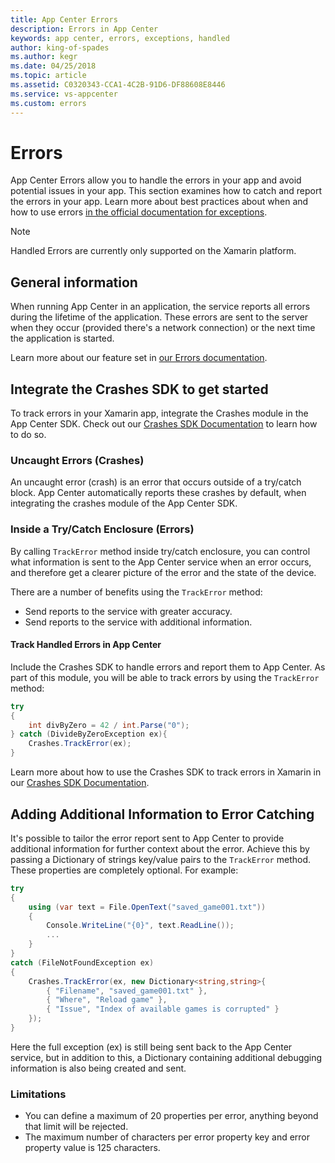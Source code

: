 ```yaml
---
title: App Center Errors
description: Errors in App Center
keywords: app center, errors, exceptions, handled
author: king-of-spades
ms.author: kegr
ms.date: 04/25/2018
ms.topic: article
ms.assetid: C0320343-CCA1-4C2B-91D6-DF88608E8446
ms.service: vs-appcenter
ms.custom: errors
---
```


# Errors

App Center Errors allow you to handle the errors in your app and avoid potential issues in your app. This section examines how to catch and report the errors in your app. Learn more about best practices about when and how to use errors [in the official documentation for exceptions](https://docs.microsoft.com/dotnet/csharp/programming-guide/exceptions/using-exceptions).

> [!NOTE]
> Handled Errors are currently only supported on the Xamarin platform.


## General information

When running App Center in an application, the service reports all errors during the lifetime of the application. These errors are sent to the server when they occur (provided there's a network connection) or the next time the application is started.

Learn more about our feature set in [our Errors documentation](~/errors/featureset.md).


## Integrate the Crashes SDK to get started

To track errors in your Xamarin app, integrate the Crashes module in the App Center SDK. Check out our [Crashes SDK Documentation](~/sdk/getting-started/xamarin.md) to learn how to do so.

### Uncaught Errors (Crashes)

An uncaught error (crash) is an error that occurs outside of a try/catch block. App Center automatically reports these crashes by default, when integrating the crashes module of the App Center SDK.

### Inside a Try/Catch Enclosure (Errors)

By calling `TrackError` method inside try/catch enclosure, you can control what information is sent to the App Center service when an error occurs, and therefore get a clearer picture of the error and the state of the device.

There are a number of benefits using the `TrackError` method:

- Send reports to the service with greater accuracy.
- Send reports to the service with additional information.


#### Track Handled Errors in App Center

Include the Crashes SDK to handle errors and report them to App Center. As part of this module, you will be able to track errors by using the `TrackError` method:

```csharp
try
{
    int divByZero = 42 / int.Parse("0");
} catch (DivideByZeroException ex){
    Crashes.TrackError(ex);
}
```

Learn more about how to use the Crashes SDK to track errors in Xamarin in our [Crashes SDK Documentation](~/sdk/crashes/xamarin.md).


## Adding Additional Information to Error Catching

It's possible to tailor the error report sent to App Center to provide additional information for further context about the error. Achieve this by passing a Dictionary of strings key/value pairs to the `TrackError` method. These properties are completely optional. For example:

```csharp
try
{
    using (var text = File.OpenText("saved_game001.txt"))
    {
        Console.WriteLine("{0}", text.ReadLine());
        ...
    }
}
catch (FileNotFoundException ex)
{
    Crashes.TrackError(ex, new Dictionary<string,string>{
        { "Filename", "saved_game001.txt" },
        { "Where", "Reload game" },
        { "Issue", "Index of available games is corrupted" }
    });
}
```

Here the full exception (ex) is still being sent back to the App Center service, but in addition to this, a Dictionary containing additional debugging information is also being created and sent.

### Limitations

- You can define a maximum of 20 properties per error, anything beyond that limit will be rejected.
- The maximum number of characters per error property key and error property value is 125 characters.
